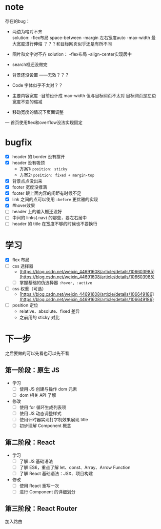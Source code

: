 # note

存在的bug：

- 两边为啥对不齐  
  solution:
    -flex布局 space-between
    -margin 左右宽度auto
    -max-width 最大宽度进行伸缩 ？？？和目标网页似乎还是有所不同
- 图片和文字对不齐
  solution：
    -flex布局
    -align-center实现居中
- search框还没做完

- 背景还没设置
  ——无效？？？
- Code 字体似乎不太对？？
- 主要内容宽度
   -目前设计成 max-width 但与目标网页不太对 目标网页是左边宽度不变的缩减
- 移动宽度的情况下页面调整

— 首页使用flex和overflow没法实现固定

# bugfix

- [x] header 的 border 没有撑开
- [x] header 没有吸顶
  - 方案1: `position: sticky`
  - 方案2: `position: fixed + margin-top`
- [x] 背景点点没出来
- [x] footer 宽度没撑满
- [x] footer 跟上面内容的间距有时候不足
- [x] link 之间的点可以使用 `:before` 更优雅的实现
- [x] #hover效果
- [ ] header 上的输入框还没好
- [ ] 中间的 links(.nav) 的那些，要左右居中
- [ ] header 的 title 在宽度不够的时候也不要换行

# 学习

- [x] flex 布局
- [ ] css 选择器
  - [https://blog.csdn.net/weixin_44691608/article/details/106603985](https://blog.csdn.net/weixin_44691608/article/details/106603985)
  - [ ] 掌握基础的伪选择器 `:hover, :active`
- [ ] css 权重（可选）
  - [https://blog.csdn.net/weixin_44691608/article/details/106649186](https://blog.csdn.net/weixin_44691608/article/details/106649186) 
- [ ] position 定位
  - relative、absolute、fixed 差异
  - 之前用的 sticky 对比

# 下一步

之后要做的可以先看也可以先不看

## 第一阶段：原生 JS

- 学习
  - [ ] 使用 JS 创建与操作 dom 元素
  - [ ] dom 相关 API 了解
- 修改
  - [ ] 使用 for 循环生成列表项
  - [ ] 使用 JS 动态调整样式
  - [ ] 使用计时器实现打字机效果展现 title
  - [ ] 初步理解 Component 概念

## 第二阶段：React

- 学习
  - [ ] 了解 JS 基础语法
  - [ ] 了解 ES6，重点了解 let、const、Array、Arrow Function
  - [ ] 了解 React 基础语法：JSX、项目构建
- 修改
  - [ ] 使用 React 重写一次
  - [ ] 进行 Component 的详细划分

## 第三阶段：React Router

加入路由



